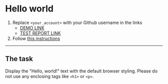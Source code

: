 # Hello world
1. Replace `<your_account>` with your Github username in the links
    - [DEMO LINK](https://aleksandrDnieper.github.io/layout_hello-world/) <br>
    - [TEST REPORT LINK](https://aleksandrDnieper.github.io/layout_hello-world/report/html_report/)
2. Follow [this instructions](https://mate-academy.github.io/layout_task-guideline/)
___

## The task
Display the "Hello, world!" text with the default browser styling. Please do not
use any enclosing tags like `<h1>` or `<p>`.
